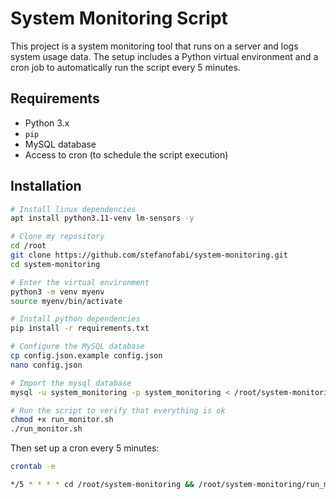 # System Monitoring Script

This project is a system monitoring tool that runs on a server and logs system usage data. The setup includes a Python virtual environment and a cron job to automatically run the script every 5 minutes.

## Requirements

- Python 3.x
- `pip`
- MySQL database
- Access to cron (to schedule the script execution)

## Installation
```bash
# Install linux dependencies
apt install python3.11-venv lm-sensors -y

# Clone my repository
cd /root
git clone https://github.com/stefanofabi/system-monitoring.git
cd system-monitoring

# Enter the virtual environment
python3 -m venv myenv
source myenv/bin/activate

# Install python dependencies
pip install -r requirements.txt

# Configure the MySQL database
cp config.json.example config.json
nano config.json

# Import the mysql database
mysql -u system_monitoring -p system_monitoring < /root/system-monitoring/database.sql

# Run the script to verify that everything is ok
chmod +x run_monitor.sh
./run_monitor.sh
```

Then set up a cron every 5 minutes:
```bash
crontab -e

*/5 * * * * cd /root/system-monitoring && /root/system-monitoring/run_monitor.sh >> /root/system-monitoring/monitor.log 2>&1

```
